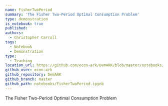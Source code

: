 ```yaml
---
name: FisherTwoPeriod
summary: 'The Fisher Two-Period Optimal Consumption Problem'
type: demonstration
is_notebook: true
published:
authors:
  - Christopher Carroll
tags:
  - Notebook
  - Demonstration
type:
  - Teaching
location_url: https://github.com/econ-ark/DemARK/blob/master/notebooks/FisherTwoPeriod.ipynb
github_user: econ-ark
github_repository: DemARK
github_branch: master
github_path: notebooks/FisherTwoPeriod.ipynb
---
```


The Fisher Two-Period Optimal Consumption Problem
